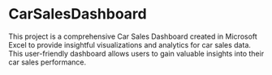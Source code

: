 # CarSalesDashboard
This project is a comprehensive Car Sales Dashboard created in Microsoft Excel to provide insightful visualizations and analytics for car sales data. This user-friendly dashboard allows users to gain valuable insights into their car sales performance.
